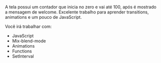 A tela possui um contador que inicia no zero e vai até 100, após é mostrado a mensagem de welcome. Excelente trabalho para aprender transitions, animations e um pouco de JavaScript.

Você irá trabalhar com:

- JavaScript
- Mix-blend-mode
- Animations
- Functions
- SetInterval
